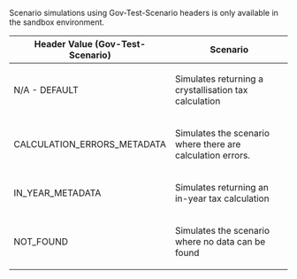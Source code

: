 <p>Scenario simulations using Gov-Test-Scenario headers is only available in the sandbox environment.</p>
<table>
    <thead>
        <tr>
            <th>Header Value (Gov-Test-Scenario)</th>
            <th>Scenario</th>
        </tr>
    </thead>
    <tbody> 
        <tr>
            <td><p>N/A - DEFAULT</p></td>
            <td><p>Simulates returning a crystallisation tax calculation</p></td>
        </tr>
        <tr>
            <td><p>CALCULATION_ERRORS_METADATA</p></td>
            <td><p>Simulates the scenario where there are calculation errors.</p></td>
        </tr>
        <tr>
            <td><p>IN_YEAR_METADATA</p></td>
            <td><p>Simulates returning an in-year tax calculation</p></td>
        </tr>
        <tr>
            <td><p>NOT_FOUND</p></td>
            <td><p>Simulates the scenario where no data can be found</p></td>
        </tr>                           
    </tbody>
</table>
